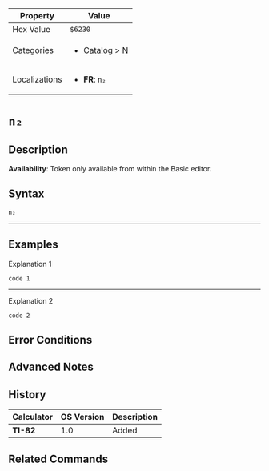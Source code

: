 | Property      | Value |
|---------------|-------|
| Hex Value     | `$6230`|
| Categories    | <ul><li>[Catalog](<../categories/Catalog.md>) > [N](<../categories/Catalog.md#N>)</li></ul> |
| Localizations | <ul><li><b>FR</b>: `n₂`</li></ul> |

# `n₂`

## Description



<b>Availability</b>: Token only available from within the Basic editor.

## Syntax
`n₂`

<hr>

## Examples

Explanation 1
```ti-basic
code 1
```
---
Explanation 2
```ti-basic
code 2
```

## Error Conditions


## Advanced Notes


## History
| Calculator | OS Version | Description |
|------------|------------|-------------|
| <b>TI-82</b> | 1.0 | Added

## Related Commands

    